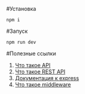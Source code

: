 #Установка

```npm
npm i
```

#Запуск

```npm
npm run dev
```

#Полезные ссылки 
1. [Что такое API](https://habr.com/ru/post/464261/)
2. [Что такое REST API](https://habr.com/ru/post/131343/)
3. [Документация к express](https://expressjs.com/ru/)
4. [Что такое middleware](https://medium.com/@selvaganesh93/how-node-js-middleware-works-d8e02a936113)
